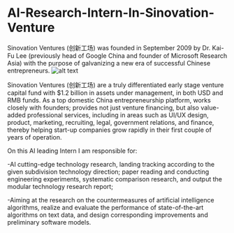 # AI-Research-Intern-In-Sinovation-Venture

Sinovation Ventures (创新工场) was founded in September 2009 by Dr. Kai-Fu Lee (previously head of Google China and founder of Microsoft Research Asia) with the purpose of galvanizing a new era of successful Chinese entrepreneurs. 
![alt text](https://github.com/Johnny-liqiang/AI-Research-Intern-In-Sinovation-Venture/blob/master/Img/SV%20logo.png)


Sinovation Ventures (创新工场) are a truly differentiated early stage venture capital fund with $1.2 billion in assets under management, in both USD and RMB funds. As a top domestic China entrepreneurship platform, works closely with founders; provides not just venture financing, but also value-added professional services, including in areas such as UI/UX design, product, marketing, recruiting, legal, government relations, and finance, thereby helping start-up companies grow rapidly in their first couple of years of operation.






On this AI leading Intern I am responsible for:

-AI cutting-edge technology research, landing tracking according to the given subdivision technology direction; paper reading and conducting engineering experiments, systematic comparison research, and output the modular technology research report;

-Aiming at the research on the countermeasures of artificial intelligence algorithms, realize and evaluate the performance of state-of-the-art algorithms on text data, and design corresponding improvements and preliminary software models.
